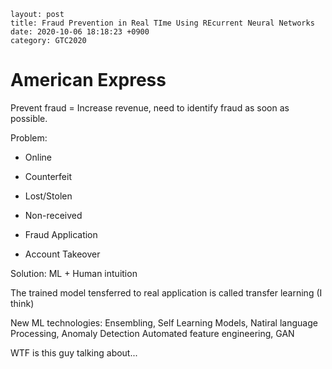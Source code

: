 ```
layout: post
title: Fraud Prevention in Real TIme Using REcurrent Neural Networks
date: 2020-10-06 18:18:23 +0900
category: GTC2020
```

# American Express

Prevent fraud = Increase revenue, need to identify fraud as soon as possible.

Problem:

+ Online

+ Counterfeit

+ Lost/Stolen
+ Non-received
+ Fraud Application
+ Account Takeover

Solution: ML + Human intuition

The trained model tensferred to real application is called transfer learning (I think)

New ML technologies: Ensembling, Self Learning Models, Natiral language Processing, Anomaly Detection Automated feature engineering, GAN

WTF is this guy talking about...